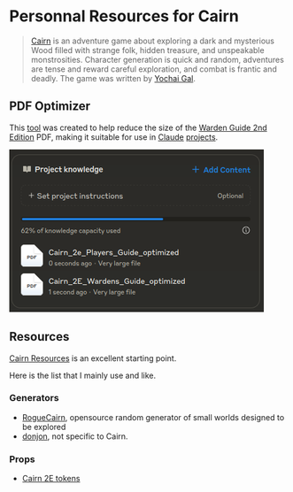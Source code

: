 # Personnal Resources for Cairn

> [Cairn](https://cairnrpg.com/) is an adventure game about exploring a dark and mysterious Wood filled with strange folk, hidden treasure, and unspeakable monstrosities. Character generation is quick and random, adventures are tense and reward careful exploration, and combat is frantic and deadly. The game was written by [Yochai Gal](https://newschoolrevolution.com/).

## PDF Optimizer

This [tool](./tools/pdf-optimizer) was created to help reduce the size of the [Warden Guide 2nd Edition](https://cairnrpg.com/second-edition/wardens-guide/) PDF, making it suitable for use in [Claude](https://claude.ai) [projects](https://support.anthropic.com/en/articles/9519177-how-can-i-create-and-manage-projects).

![alt text](claude-project.png)

## Resources

[Cairn Resources](https://cairnrpg.com/resources/) is an excellent starting point.

Here is the list that I mainly use and like.

### Generators

- [RogueCairn](https://www.kesiev.com/roguecairn/), opensource random generator of small worlds designed to be explored
- [donjon](https://donjon.bin.sh), not specific to Cairn.

### Props

- [Cairn 2E tokens](https://drive.google.com/drive/folders/1f8pvf2gnRQ7rWxIrXvPGRRTBepXK8jIH)
